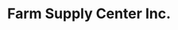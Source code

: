 ---
title: "Farm Supply Center Inc."
url: /zanesville/farm-supply-center-inc/
shop: Landwirtschaftlich
---